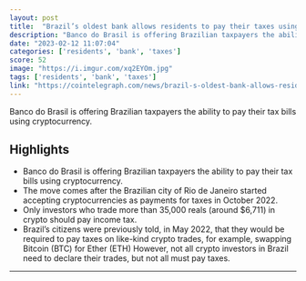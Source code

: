 ```yaml
---
layout: post
title:  "Brazil’s oldest bank allows residents to pay their taxes using crypto"
description: "Banco do Brasil is offering Brazilian taxpayers the ability to pay their tax bills using cryptocurrency."
date: "2023-02-12 11:07:04"
categories: ['residents', 'bank', 'taxes']
score: 52
image: "https://i.imgur.com/xq2EYOm.jpg"
tags: ['residents', 'bank', 'taxes']
link: "https://cointelegraph.com/news/brazil-s-oldest-bank-allows-residents-to-pay-off-tax-bill-with-crypto"
---
```


Banco do Brasil is offering Brazilian taxpayers the ability to pay their tax bills using cryptocurrency.

## Highlights

- Banco do Brasil is offering Brazilian taxpayers the ability to pay their tax bills using cryptocurrency.
- The move comes after the Brazilian city of Rio de Janeiro started accepting cryptocurrencies as payments for taxes in October 2022.
- Only investors who trade more than 35,000 reals (around $6,711) in crypto should pay income tax.
- Brazil’s citizens were previously told, in May 2022, that they would be required to pay taxes on like-kind crypto trades, for example, swapping Bitcoin (BTC) for Ether (ETH) However, not all crypto investors in Brazil need to declare their trades, but not all must pay taxes.

---
